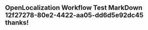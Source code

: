 <properties
ms.topic="hero-topic"
ms.test1="hero-topic"
ms.test2="test"/>

## OpenLocalization Workflow Test MarkDown 12f27278-80e2-4422-aa05-dd6d5e92dc45 thanks!
